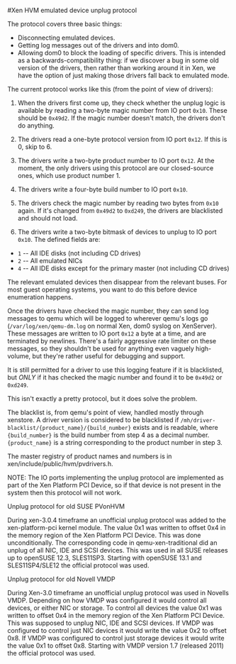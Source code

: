 #Xen HVM emulated device unplug protocol

The protocol covers three basic things:

 * Disconnecting emulated devices.
 * Getting log messages out of the drivers and into dom0.
 * Allowing dom0 to block the loading of specific drivers.  This is
   intended as a backwards-compatibility thing: if we discover a bug
   in some old version of the drivers, then rather than working around
   it in Xen, we have the option of just making those drivers fall
   back to emulated mode.

The current protocol works like this (from the point of view of
drivers):

1. When the drivers first come up, they check whether the unplug logic
   is available by reading a two-byte magic number from IO port `0x10`.
   These should be `0x49d2`.  If the magic number doesn't match, the
   drivers don't do anything.

2. The drivers read a one-byte protocol version from IO port `0x12`.  If
   this is 0, skip to 6.

3. The drivers write a two-byte product number to IO port `0x12`.  At
   the moment, the only drivers using this protocol are our
   closed-source ones, which use product number 1.

4. The drivers write a four-byte build number to IO port `0x10`.

5. The drivers check the magic number by reading two bytes from `0x10`
   again.  If it's changed from `0x49d2` to `0xd249`, the drivers are
   blacklisted and should not load.

6. The drivers write a two-byte bitmask of devices to unplug to IO
   port `0x10`.  The defined fields are:

  * `1` -- All IDE disks (not including CD drives)
  * `2` -- All emulated NICs
  * `4` -- All IDE disks except for the primary master (not including CD
	   drives)

   The relevant emulated devices then disappear from the relevant
   buses.  For most guest operating systems, you want to do this
   before device enumeration happens.

Once the drivers have checked the magic number, they can send log
messages to qemu which will be logged to wherever qemu's logs go
(`/var/log/xen/qemu-dm.log` on normal Xen, dom0 syslog on XenServer).
These messages are written to IO port `0x12` a byte at a time, and are
terminated by newlines.  There's a fairly aggressive rate limiter on
these messages, so they shouldn't be used for anything even vaguely
high-volume, but they're rather useful for debugging and support.

It is still permitted for a driver to use this logging feature if it
is blacklisted, but *ONLY* if it has checked the magic number and found
it to be `0x49d2` or `0xd249`.

This isn't exactly a pretty protocol, but it does solve the problem.

The blacklist is, from qemu's point of view, handled mostly through
xenstore.  A driver version is considered to be blacklisted if
`/mh/driver-blacklist/{product_name}/{build_number}` exists and is
readable, where `{build_number}` is the build number from step 4 as a
decimal number.  `{product_name}` is a string corresponding to the
product number in step 3.

The master registry of product names and numbers is in
xen/include/public/hvm/pvdrivers.h.

NOTE: The IO ports implementing the unplug protocol are implemented
as part of the Xen Platform PCI Device, so if that device is not
present in the system then this protocol will not work.


Unplug protocol for old SUSE PVonHVM

During xen-3.0.4 timeframe an unofficial unplug protocol was added to
the xen-platform-pci kernel module. The value 0x1 was written to offset
0x4 in the memory region of the Xen Platform PCI Device. This was done
unconditionally. The corresponding code in qemu-xen-traditional did an
unplug of all NIC, IDE and SCSI devices. This was used in all SUSE
releases up to openSUSE 12.3, SLES11SP3. Starting with openSUSE 13.1 and
SLES11SP4/SLE12 the official protocol was used.

Unplug protocol for old Novell VMDP

During Xen-3.0 timeframe an unofficial unplug protocol was used in
Novells VMDP. Depending on how VMDP was configured it would control all
devices, or either NIC or storage. To control all devices the value 0x1
was written to offset 0x4 in the memory region of the Xen Platform PCI
Device. This was supposed to unplug NIC, IDE and SCSI devices. If VMDP
was configured to control just NIC devices it would write the value 0x2
to offset 0x8. If VMDP was configured to control just storage devices it
would write the value 0x1 to offset 0x8. Starting with VMDP version 1.7
(released 2011) the official protocol was used.

